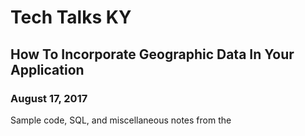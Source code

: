 # Tech Talks KY
## How To Incorporate Geographic Data In Your Application
### August 17, 2017

Sample code, SQL, and miscellaneous notes from the 